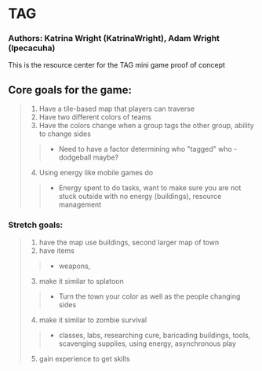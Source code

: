 # TAG
 ### Authors: Katrina Wright (KatrinaWright), Adam Wright (Ipecacuha) 
 This is the resource center for the TAG mini game proof of concept

 ## Core goals for the game:

>  1. Have a tile-based map that players can traverse
>  2. Have two different colors of teams
>  3. Have the colors change when a group tags the other group, ability to change sides
>>  + Need to have a factor determining who "tagged" who - dodgeball maybe?
>  4. Using energy like mobile games do
>>  +  Energy spent to do tasks, want to make sure you are not stuck outside with no energy (buildings), resource management 
>
### Stretch goals:
>  1. have the map use buildings, second larger map of town
>  2. have items
>>  + weapons, 
>  3. make it similar to splatoon
>>  + Turn the town your color as well as the people changing sides 
>  4. make it similar to zombie survival
>>  + classes, labs, researching cure, baricading buildings, tools, scavenging supplies, using energy, asynchronous play
>  5. gain experience to get skills
